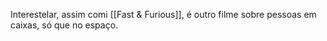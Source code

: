 
Interestelar, assim comi [[Fast & Furious]], é outro filme sobre pessoas em caixas, só que no espaço.